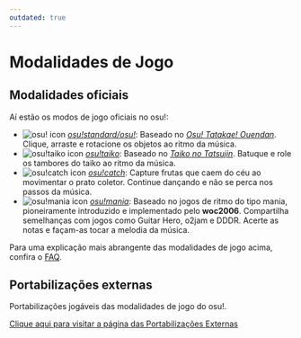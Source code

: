 ```yaml
---
outdated: true
---
```

<!-- wiki -->
[FAQ wikilink]: /wiki/FAQ/ "FAQ"
[osu! wikilink]: ./osu!/ "osu!"
[osu!taiko wikilink]: ./osu!taiko/ "osu!taiko"
[osu!catch wikilink]: ./osu!catch/ "osu!catch"
[osu!mania wikilink]: ./osu!mania/ "osu!mania"
[External Ports wikilink]: ./External_Ports "Portabilizações externas"

<!-- external -->
[ouendan wikipedia]: https://en.wikipedia.org/wiki/Osu!_Tatakae!_Ouendan "Wikipedia entry for Osu! Tatakae! Ouendan"
[Taiko no Tatsujin wikipedia]: https://en.wikipedia.org/wiki/Taiko_no_Tatsujin "Wikipedia entry for Taiko no Tatsujin"

<!-- shared image -->
[osu! icon link]: /wiki/shared/mode/osu.png "osu! icon"
[osu!taiko icon link]: /wiki/shared/mode/taiko.png "osu!taiko icon"
[osu!catch icon link]: /wiki/shared/mode/catch.png "osu!catch icon"
[osu!mania icon link]: /wiki/shared/mode/mania.png "osu!mania icon"

# Modalidades de Jogo

## Modalidades oficiais

Aí estão os modos de jogo oficiais no osu!:

- ![osu! icon][osu! icon link] _[osu!standard/osu!][osu! wikilink]_:
  Baseado no _[Osu! Tatakae! Ouendan][ouendan wikipedia]_.
  Clique, arraste e rotacione os objetos ao ritmo da música.
- ![osu!taiko icon][osu!taiko icon link] _[osu!taiko][osu!taiko wikilink]_:
  Baseado no _[Taiko no Tatsujin][Taiko no Tatsujin wikipedia]_.
  Batuque e role os tambores do taiko ao ritmo da música.
- ![osu!catch icon][osu!catch icon link] _[osu!catch][osu!catch wikilink]_:
  Capture frutas que caem do céu ao movimentar o prato coletor.
  Continue dançando e não se perca nos passos da música.
- ![osu!mania icon][osu!mania icon link] _[osu!mania][osu!mania wikilink]_:
  Baseado no jogos de ritmo do tipo mania, pioneiramente introduzido e implementado pelo **woc2006**.
  Compartilha semelhanças com jogos como Guitar Hero, o2jam e DDDR.
  Acerte as notas e façam-as tocar a melodia da música.

Para uma explicação mais abrangente das modalidades de jogo acima, confira o [FAQ][FAQ wikilink].

## Portabilizações externas

Portabilizações jogáveis das modalidades de jogo do osu!.

[Clique aqui para visitar a página das Portabilizações Externas][External Ports wikilink]
